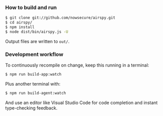 ### How to build and run

```sh
$ git clone git://github.com/nowsecure/airspy.git
$ cd airspy/
$ npm install
$ node dist/bin/airspy.js -U
```

Output files are written to `out/`.

### Development workflow

To continuously recompile on change, keep this running in a terminal:

```sh
$ npm run build-app:watch
```

Plus another terminal with:

```sh
$ npm run build-agent:watch
```

And use an editor like Visual Studio Code for code completion and instant
type-checking feedback.